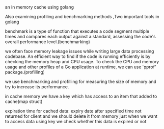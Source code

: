 an in memory cache using golang

Also examining profiling and benchmarking methods ,Two important tools in golang

benchmark is a type of function that executes a code segment multiple times and compares each output against a standard, assessing the code's overall performance level.(benchmarking)

we often face memory leakage issues while writing large data processing codebase. An efficient way to find if the code is running efficiently is by checking the memory heap and CPU usage. To check the CPU and memory usage and other profiles of a Go application at runtime, we can use 'pprof' package.(profilling)

we use benchmarking and profilling for measuring the size of memory and try to increase its performance.

in cache memory we have a key which has access to an item that added to cache(map struct)

expiration time for cached data:
 expiry date after specified time not returned for client and we should delete it from memory
just when we want to access data using key we check whether this data is expired or not


